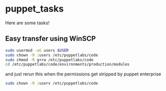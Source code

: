 # puppet_tasks
Here are some tasks!  

## Easy transfer using WinSCP
```bash
sudo usermod -aG users $USER
sudo chown -R :users /etc/puppetlabs/code
sudo chmod -R g+rw /etc/puppetlabs/code
cd /etc/puppetlabs/code/environments/production/modules
```

and just rerun this when the permissions get stripped by puppet enterprise
``` bash
sudo chown -R :users /etc/puppetlabs/code
```